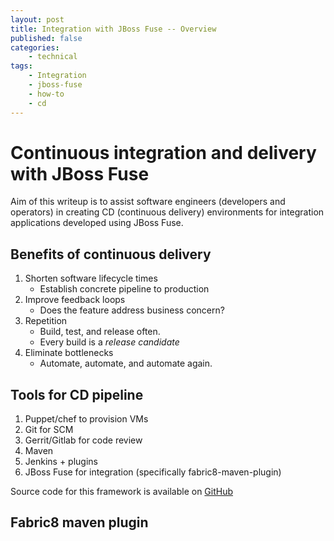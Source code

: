 ```yaml
---
layout: post
title: Integration with JBoss Fuse -- Overview
published: false
categories:
    - technical
tags:
    - Integration
    - jboss-fuse
    - how-to
    - cd
---
```


# Continuous integration and delivery with JBoss Fuse

Aim of this writeup is to assist software engineers (developers and operators) in creating CD (continuous delivery) environments for integration applications developed using JBoss Fuse.

## Benefits of continuous delivery

1. Shorten software lifecycle times
    - Establish concrete pipeline to production
2. Improve feedback loops
    - Does the feature address business concern?
3. Repetition
    - Build, test, and release often.
    - Every build is a *release candidate*
4. Eliminate bottlenecks
    - Automate, automate, and automate again.

## Tools for CD pipeline

1. Puppet/chef to provision VMs
2. Git for SCM
3. Gerrit/Gitlab for code review
4. Maven
5. Jenkins + plugins
6. JBoss Fuse for integration (specifically fabric8-maven-plugin)

Source code for this framework is available on [GitHub](https://github.com/finiteloopme/cd-jboss-fuse)

## Fabric8 maven plugin
